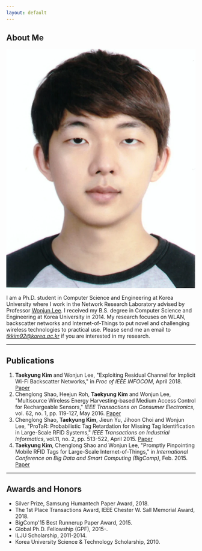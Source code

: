```yaml
---
layout: default
---
```


## About Me

<img class="profile-picture" src="tkkim.jpeg">

I am a Ph.D. student in Computer Science and Engineering at Korea University where I work in the Network Research Laboratory advised by Professor [Wonjun Lee](http://netlab.korea.ac.kr/wlee/).
I received my B.S. degree in Computer Science and Engineering at Korea University in 2014.
My research focuses on WLAN, backscatter networks and Internet-of-Things to put novel and challenging wireless technologies to practical use.
Please send me an email to *tkkim92@korea.ac.kr* if you are interested in my research.

---

## Publications

1. **Taekyung Kim** and Wonjun Lee, "Exploiting Residual Channel for Implicit Wi-Fi Backscatter Networks," in *Proc of IEEE INFOCOM*, April 2018. [Paper](publications/Implicit_Wi-Fi_BS_INFOCOM_2018.pdf)
1. Chenglong Shao, Heejun Roh, **Taekyung Kim** and Wonjun Lee, "Multisource Wireless Energy Harvesting-based Medium Access Control for Rechargeable Sensors," *IEEE Transactions on Consumer Electronics*, vol. 62, no. 1, pp. 119-127, May 2016. [Paper](http://ieeexplore.ieee.org/abstract/document/7514670/)
1. Chenglong Shao, **Taekyung Kim**, Jieun Yu, Jihoon Choi and Wonjun Lee, "ProTaR: Probabilistic Tag Retardation for Missing Tag Identification in Large-Scale RFID Systems," *IEEE Transactions on Industrial Informatics*, vol.11, no. 2, pp. 513-522, April 2015. [Paper](http://ieeexplore.ieee.org/abstract/document/7047883/)
1. **Taekyung Kim**, Chenglong Shao and Wonjun Lee, "Promptly Pinpointing Mobile RFID Tags for Large-Scale Internet-of-Things," in *International Conference on Big Data and Smart Computing (BigComp)*, Feb. 2015. [Paper](https://ieeexplore.ieee.org/abstract/document/7072820/)

---

## Awards and Honors

* Silver Prize, Samsung Humantech Paper Award, 2018.
* The 1st Place Transactions Award, IEEE Chester W. Sall Memorial Award, 2018.
* BigComp'15 Best Runnerup Paper Award, 2015.
* Global Ph.D. Fellowship (GPF), 2015-.
* ILJU Scholarship, 2011-2014.
* Korea University Science & Technology Scholarship, 2010.

